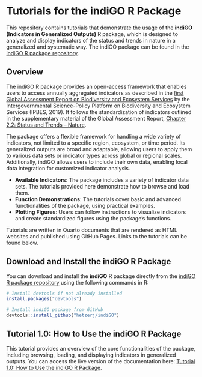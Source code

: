 # Tutorials for the indiGO R Package

This repository contains tutorials that demonstrate the usage of the **indiGO (Indicators in Generalized Outputs)** R package, which is designed to analyze and display indicators of the status and trends in nature in a generalized and systematic way. The indiGO package can be found in the [indiGO R package repository](https://github.com/IPBES-Data/indiGO).

## Overview

The indiGO R package provides an open-access framework that enables users to access annually aggregated indicators as described in the [first Global Assessment Report on Biodiversity and Ecosystem Services](https://doi.org/10.5281/zenodo.3831673) by the Intergovernmental Science-Policy Platform on Biodiversity and Ecosystem Services (IPBES, 2019). It follows the standardization of indicators outlined in the supplementary material of the Global Assessment Report, [Chapter 2.2: Status and Trends – Nature](https://doi.org/10.5281/zenodo.3832005).

The package offers a flexible framework for handling a wide variety of indicators, not limited to a specific region, ecosystem, or time period. Its generalized outputs are broad and adaptable, allowing users to apply them to various data sets or indicator types across global or regional scales. Additionally, indiGO allows users to include their own data, enabling local data integration for customized indicator analysis.

-   **Available Indicators**: The package includes a variety of indicator data sets. The tutorials provided here demonstrate how to browse and load them.
-   **Function Demonstrations**: The tutorials cover basic and advanced functionalities of the package, using practical examples.
-   **Plotting Figures**: Users can follow instructions to visualize indicators and create standardized figures using the package’s functions.

Tutorials are written in Quarto documents that are rendered as HTML websites and published using GitHub Pages. Links to the tutorials can be found below.

## Download and Install the indiGO R Package

You can download and install the **indiGO** R package directly from the [indiGO R package repository](https://github.com/IPBES-Data/indiGO) using the following commands in R:

``` r
# Install devtools if not already installed
install.packages("devtools")

# Install indiGO package from GitHub
devtools::install_github("hetzerj/indiGO")
```

## Tutorial 1.0: How to Use the indiGO R Package

This tutorial provides an overview of the core functionalities of the package, including browsing, loading, and displaying indicators in generalized outputs. You can access the live version of the documentation here: [Tutorial 1.0: How to Use the indiGO R Package](https://ipbes-data.github.io/indiGO_Tutorials/).

